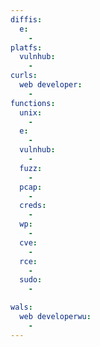 ```yaml
---
diffis:
  e:
    -
platfs:
  vulnhub:
    -
curls:
  web developer:
    -
functions:
  unix:
    -
  e:
    -
  vulnhub:
    -
  fuzz:
    -
  pcap:
    -
  creds:
    -
  wp:
    -
  cve:
    -
  rce:
    -
  sudo:
    -

wals:
  web developerwu:
    -
---
```

